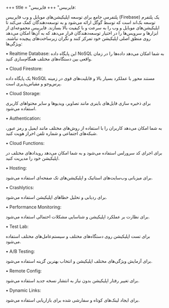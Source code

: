 +++
title = "فایربیس"
+++
فایربیس:

پلتفرمی جامع برای توسعه اپلیکیشن‌های موبایل و وب
فایربیس (Firebase) یک پلتفرم توسعه بک‌اند است که توسط گوگل ارائه می‌شود و به توسعه‌دهندگان کمک می‌کند تا اپلیکیشن‌های موبایل و وب را به سرعت و با کیفیت بالا بسازند. فایربیس مجموعه‌ای از ابزارها و سرویس‌ها را در اختیار توسعه‌دهندگان قرار می‌دهد که به آن‌ها امکان می‌دهد روی منطق اصلی اپلیکیشن خود تمرکز کنند و نگران زیرساخت‌های پیچیده نباشند.
ویژگی‌ها:

• Realtime Database:
این پایگاه داده NoSQL به شما امکان می‌دهد داده‌ها را در زمان واقعی بین دستگاه‌های مختلف همگام‌سازی کنید.

• Cloud Firestore: 

یک پایگاه داده NoSQL مستند محور با عملکرد بسیار بالا و قابلیت‌های قوی در زمینه پرس‌و‌جو و مقیاس‌پذیری است.

• Cloud Storage: 

برای ذخیره سازی فایل‌های باینری مانند تصاویر، ویدیوها و سایر محتواهای کاربری استفاده می‌شود.

• Authentication: 

به شما امکان می‌دهد کاربران را با استفاده از روش‌های مختلف مانند ایمیل و رمز عبور، شبکه‌های اجتماعی و شماره تلفن احراز هویت کنید.

• Cloud Functions: 

برای اجرای کد سرورلس استفاده می‌شود و به شما امکان می‌دهد رویدادهای مختلف در اپلیکیشن خود را مدیریت کنید.

• Hosting: 

برای میزبانی وب‌سایت‌های استاتیک و اپلیکیشن‌های تک صفحه‌ای استفاده می‌شود.

• Crashlytics: 

برای ردیابی و تحلیل خطاهای اپلیکیشن استفاده می‌شود.

• Performance Monitoring: 

برای نظارت بر عملکرد اپلیکیشن و شناسایی مشکلات احتمالی استفاده می‌شود.

• Test Lab: 

برای تست اپلیکیشن روی دستگاه‌های مختلف و سیستم‌عامل‌های مختلف استفاده می‌شود.

• A/B Testing: 

برای آزمایش ویژگی‌های مختلف اپلیکیشن و انتخاب بهترین گزینه استفاده می‌شود.

• Remote Config: 

برای تغییر رفتار اپلیکیشن بدون نیاز به انتشار نسخه جدید استفاده می‌شود.

• Dynamic Links: 

برای ایجاد لینک‌های کوتاه و سفارشی شده برای بازاریابی استفاده می‌شود.
